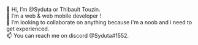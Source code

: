 👋    Hi, I’m @Syduta or Thibault Touzin.  
🌱    I’m a web & web mobile developer !  
💞️    I’m looking to collaborate on anything because i'm a noob and i need to get experienced.  
📫    You can reach me on discord @Syduta#1552.  

<!---
Syduta/Syduta is a ✨ special ✨ repository because its `README.md` (this file) appears on your GitHub profile.
You can click the Preview link to take a look at your changes.
--->
